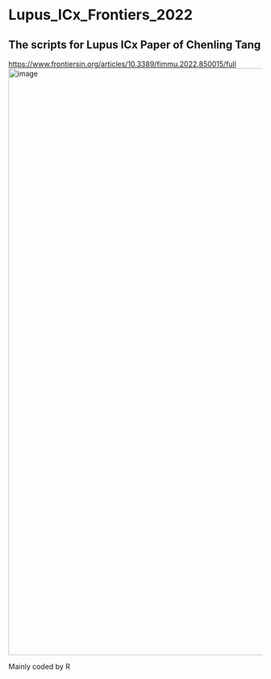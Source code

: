 # Lupus_ICx_Frontiers_2022

## The scripts for Lupus ICx Paper of Chenling Tang
https://www.frontiersin.org/articles/10.3389/fimmu.2022.850015/full
<img width="1163" alt="image" src="https://user-images.githubusercontent.com/49779931/214098136-f8351733-4a89-4ca8-951a-c3acb46d571f.png">

Mainly coded by R
